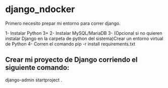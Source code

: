 # django_ndocker

Primero necesito prepar mi entorno para correr django.

1- Instalar Python 3+
2- Instalar MySQL/MariaDB
3- (Opcional si no quieren instalar Django en la carpeta de python del sistema)Crear un entorno virtual de Python
4- Corren el comando pip -r install requirements.txt

## Crear mi proyecto de Django corriendo el siguiente comando:

django-admin startproject <REPLACE BY PROJECT NAME> .